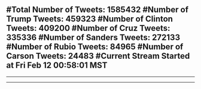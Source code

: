 #Total Number of Tweets: 1585432 
#Number of Trump Tweets: 459323
#Number of Clinton Tweets: 409200
#Number of Cruz Tweets: 335336
#Number of Sanders Tweets: 272133
#Number of Rubio Tweets: 84965
#Number of Carson Tweets: 24483
#Current Stream Started at Fri Feb 12 00:58:01 MST
---
---
---
